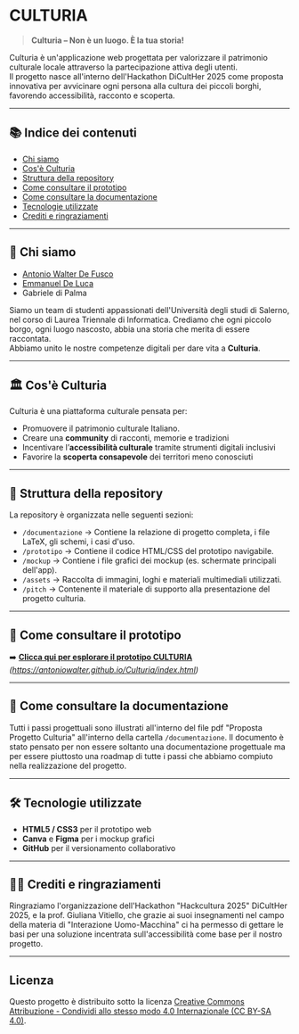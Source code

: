 # CULTURIA

> **Culturia – Non è un luogo. È la tua storia!**

Culturia è un'applicazione web progettata per valorizzare il patrimonio culturale locale attraverso la partecipazione attiva degli utenti.  
Il progetto nasce all'interno dell'Hackathon DiCultHer 2025 come proposta innovativa per avvicinare ogni persona alla cultura dei piccoli borghi, favorendo accessibilità, racconto e scoperta.

---

## 📚 Indice dei contenuti
- [Chi siamo](#chi-siamo)
- [Cos'è Culturia](#cosè-culturia)
- [Struttura della repository](#struttura-della-repository)
- [Come consultare il prototipo](#come-consultare-il-prototipo)
- [Come consultare la documentazione](#come-consultare-la-documentazione)
- [Tecnologie utilizzate](#tecnologie-utilizzate)
- [Crediti e ringraziamenti](#crediti-e-ringraziamenti)

---

## 👥 Chi siamo

- [Antonio Walter De Fusco]()
- [Emmanuel De Luca]()
- Gabriele di Palma

Siamo un team di studenti appassionati dell'Università degli studi di Salerno, nel corso di Laurea Triennale di Informatica. 
Crediamo che ogni piccolo borgo, ogni luogo nascosto, abbia una storia che merita di essere raccontata.  
Abbiamo unito le nostre competenze digitali per dare vita a **Culturia**.

---

## 🏛️ Cos'è Culturia

Culturia è una piattaforma culturale pensata per:
- Promuovere il patrimonio culturale Italiano.
- Creare una **community** di racconti, memorie e tradizioni
- Incentivare l’**accessibilità culturale** tramite strumenti digitali inclusivi
- Favorire la **scoperta consapevole** dei territori meno conosciuti


---

## 📂 Struttura della repository

La repository è organizzata nelle seguenti sezioni:

- `/documentazione` → Contiene la relazione di progetto completa, i file LaTeX, gli schemi, i casi d'uso.
- `/prototipo` → Contiene il codice HTML/CSS del prototipo navigabile.
- `/mockup` → Contiene i file grafici dei mockup (es. schermate principali dell'app).
- `/assets` → Raccolta di immagini, loghi e materiali multimediali utilizzati.
- `/pitch` → Contenente il materiale di supporto alla presentazione del progetto culturia.

---

## 🚀 Come consultare il prototipo

➡️ **[Clicca qui per esplorare il prototipo CULTURIA](#)**  
*(https://antoniowalter.github.io/Culturia/index.html)*


---

## 📖 Come consultare la documentazione

Tutti i passi progettuali sono illustrati all'interno del file pdf "Proposta Progetto Culturia" all'interno della cartella `/documentazione`. Il documento è stato pensato per non essere soltanto una documentazione progettuale ma per essere piuttosto una roadmap di tutte i passi che abbiamo compiuto nella realizzazione del progetto.

---

## 🛠️ Tecnologie utilizzate

- **HTML5 / CSS3** per il prototipo web
- **Canva** e **Figma** per i mockup grafici
- **GitHub** per il versionamento collaborativo

---

## 🙏🏻 Crediti e ringraziamenti

Ringraziamo l'organizzazione dell'Hackathon "Hackcultura 2025" DiCultHer 2025, e la prof. Giuliana Vitiello, che grazie ai suoi insegnamenti nel campo della materia di "Interazione Uomo-Macchina" ci ha permesso di gettare le basi per una soluzione incentrata sull'accessibilità come base per il nostro progetto.

---
## Licenza

Questo progetto è distribuito sotto la licenza [Creative Commons Attribuzione - Condividi allo stesso modo 4.0 Internazionale (CC BY-SA 4.0)](https://creativecommons.org/licenses/by-sa/4.0/deed.it).
